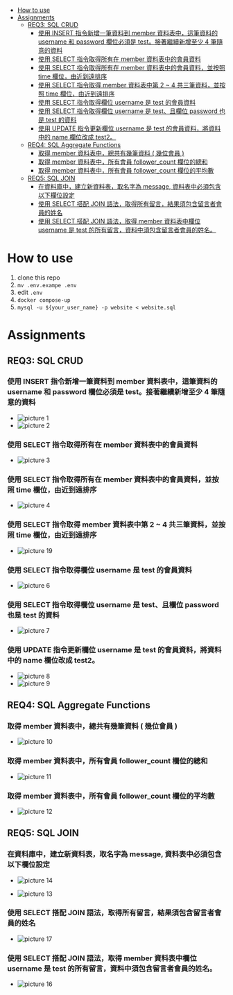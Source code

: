 - [How to use](#how-to-use)
- [Assignments](#assignments)
	- [REQ3: SQL CRUD](#req3-sql-crud)
		- [使用 INSERT 指令新增一筆資料到 member 資料表中，這筆資料的 username 和 password 欄位必須是 test。接著繼續新增至少 4 筆隨意的資料](#使用-insert-指令新增一筆資料到-member-資料表中這筆資料的-username-和-password-欄位必須是-test接著繼續新增至少-4-筆隨意的資料)
		- [使用 SELECT 指令取得所有在 member 資料表中的會員資料](#使用-select-指令取得所有在-member-資料表中的會員資料)
		- [使用 SELECT 指令取得所有在 member 資料表中的會員資料，並按照 time 欄位，由近到遠排序](#使用-select-指令取得所有在-member-資料表中的會員資料並按照-time-欄位由近到遠排序)
		- [使用 SELECT 指令取得 member 資料表中第 2 ~ 4 共三筆資料，並按照 time 欄位，由近到遠排序](#使用-select-指令取得-member-資料表中第-2--4-共三筆資料並按照-time-欄位由近到遠排序)
		- [使用 SELECT 指令取得欄位 username 是 test 的會員資料](#使用-select-指令取得欄位-username-是-test-的會員資料)
		- [使用 SELECT 指令取得欄位 username 是 test、且欄位 password 也是 test 的資料](#使用-select-指令取得欄位-username-是-test且欄位-password-也是-test-的資料)
		- [使用 UPDATE 指令更新欄位 username 是 test 的會員資料，將資料中的 name 欄位改成 test2。](#使用-update-指令更新欄位-username-是-test-的會員資料將資料中的-name-欄位改成-test2)
	- [REQ4: SQL Aggregate Functions](#req4-sql-aggregate-functions)
		- [取得 member 資料表中，總共有幾筆資料 ( 幾位會員 )](#取得-member-資料表中總共有幾筆資料--幾位會員-)
		- [取得 member 資料表中，所有會員 follower_count 欄位的總和](#取得-member-資料表中所有會員-follower_count-欄位的總和)
		- [取得 member 資料表中，所有會員 follower_count 欄位的平均數](#取得-member-資料表中所有會員-follower_count-欄位的平均數)
	- [REQ5: SQL JOIN](#req5-sql-join)
		- [在資料庫中，建立新資料表，取名字為 message, 資料表中必須包含以下欄位設定](#在資料庫中建立新資料表取名字為-message-資料表中必須包含以下欄位設定)
		- [使用 SELECT 搭配 JOIN 語法，取得所有留言，結果須包含留言者會員的姓名](#使用-select-搭配-join-語法取得所有留言結果須包含留言者會員的姓名)
		- [使用 SELECT 搭配 JOIN 語法，取得 member 資料表中欄位 username 是 test 的所有留言，資料中須包含留言者會員的姓名。](#使用-select-搭配-join-語法取得-member-資料表中欄位-username-是-test-的所有留言資料中須包含留言者會員的姓名)

# How to use
1.  clone this repo
2.  `mv .env.exampe .env`
3.  edit `.env`
3.  ` docker compose-up `
4.  `mysql -u ${your_user_name} -p website < website.sql`

# Assignments
## REQ3: SQL CRUD

### 使用 INSERT 指令新增一筆資料到 member 資料表中，這筆資料的 username 和 password 欄位必須是 test。接著繼續新增至少 4 筆隨意的資料

-   ![picture 1](images/fc442e1f82a84c576f89538e2e3ed9169911feafa1b20df57acc7fff76e1102c.png)
-   ![picture 2](images/9eb54c7b368359ad9deafa57e9c108de38860f4d44e2ab5386c87325c82e790a.png)

### 使用 SELECT 指令取得所有在 member 資料表中的會員資料

-   ![picture 3](images/f580ab246b453809a36e68fd93766ccbc3f29e7b2b09a9f51bf29278763cf65b.png)

### 使用 SELECT 指令取得所有在 member 資料表中的會員資料，並按照 time 欄位，由近到遠排序

-   ![picture 4](images/a750d489248a381517fa6745aad07f7f025daa10f19659c62d4ca525fc96e365.png)

### 使用 SELECT 指令取得 member 資料表中第 2 ~ 4 共三筆資料，並按照 time 欄位，由近到遠排序

-   ![picture 19](images/71335a6930347fd6ba7eeca423aec9235bec7d7eeb5b1492229e903c06047944.png)

### 使用 SELECT 指令取得欄位 username 是 test 的會員資料

-   ![picture 6](images/9f0d3b3c97b450e3fb17490a7c8df00065f2d3386ec1a0b329d9516d48acbb1e.png)

### 使用 SELECT 指令取得欄位 username 是 test、且欄位 password 也是 test 的資料

-   ![picture 7](images/89968cb994501ea6cf0193f3d677cdbb84d2ffc0275ac459bb7f7e1867e2b9af.png)

### 使用 UPDATE 指令更新欄位 username 是 test 的會員資料，將資料中的 name 欄位改成 test2。

-   ![picture 8](images/c7bd209ccf6fd6dca714b8adf66982d43cececbbaff17ce52d81d123eb4ba016.png)
-   ![picture 9](images/16ec91a7befdc2b34f2a42812849783437595d7d7f26f4df1bfa9ae3b48626f4.png)

## REQ4: SQL Aggregate Functions

### 取得 member 資料表中，總共有幾筆資料 ( 幾位會員 )

-   ![picture 10](images/232bbbbf3eac13e225036f0c9b2c8df17bf9ae30da60710aa7e877d497f14616.png)

### 取得 member 資料表中，所有會員 follower_count 欄位的總和

-   ![picture 11](images/63fcad92c1485a4b32a00262b2fc913e32a7be4a0bc0df154284095861478334.png)

### 取得 member 資料表中，所有會員 follower_count 欄位的平均數

-   ![picture 12](images/744fe4adbe340db1af3e52727047a99d125b937a16f300467a523d1032429fbf.png)

## REQ5: SQL JOIN

### 在資料庫中，建立新資料表，取名字為 message, 資料表中必須包含以下欄位設定

-   ![picture 14](images/d9c54e73c4ab0d22a7e6669b1302ffbb479346937566d097bf3849c97c6486d3.png)

-   ![picture 13](images/08f1fc9934742128605ad3aa2aad28f87ead7a1c6e055900f028efdbb8717272.png)

### 使用 SELECT 搭配 JOIN 語法，取得所有留言，結果須包含留言者會員的姓名

-   ![picture 17](images/7e6e32db93056f23e0bd35312c645126713414d6ebe116d006bfa7a1ef7f0949.png)

### 使用 SELECT 搭配 JOIN 語法，取得 member 資料表中欄位 username 是 test 的所有留言，資料中須包含留言者會員的姓名。

-   ![picture 16](images/9247f569391bb0a8853ef7ae21061a27067da1fd5d4494f4295b4d0096784aee.png)

